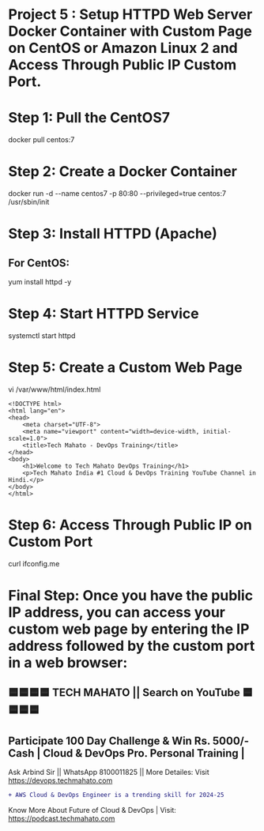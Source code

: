 # Project 5 : Setup HTTPD Web Server Docker Container with Custom Page on CentOS or Amazon Linux 2 and Access Through Public IP Custom Port.

# Step 1: Pull the CentOS7
  docker pull centos:7


# Step 2: Create a Docker Container
docker run -d --name centos7 -p 80:80 --privileged=true centos:7 /usr/sbin/init

# Step 3: Install HTTPD (Apache)
## For CentOS:

  yum install httpd -y


# Step 4: Start HTTPD Service
  systemctl start httpd

# Step 5: Create a Custom Web Page
vi /var/www/html/index.html

    <!DOCTYPE html>
    <html lang="en">
    <head>
        <meta charset="UTF-8">
        <meta name="viewport" content="width=device-width, initial-scale=1.0">
        <title>Tech Mahato - DevOps Training</title>
    </head>
    <body>
        <h1>Welcome to Tech Mahato DevOps Training</h1>
        <p>Tech Mahato India #1 Cloud & DevOps Training YouTube Channel in Hindi.</p>
    </body>
    </html>


# Step 6: Access Through Public IP on Custom Port
curl ifconfig.me

# Final Step: Once you have the public IP address, you can access your custom web page by entering the IP address followed by the custom port in a web browser:




## 🟦🟦🟦🟦 TECH MAHATO || Search on YouTube 🟦🟦🟦🟦
## Participate 100 Day Challenge & Win Rs. 5000/- Cash | Cloud & DevOps Pro. Personal Training |
Ask Arbind Sir || WhatsApp 8100011825 || More Detailes: Visit https://devops.techmahato.com


```diff
+ AWS Cloud & DevOps Engineer is a trending skill for 2024-25 
```
Know More About Future of Cloud & DevOps | Visit: https://podcast.techmahato.com


